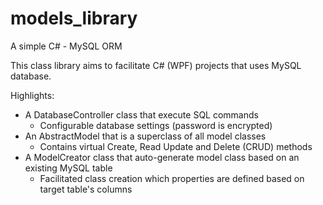 models_library
=============

A simple C# - MySQL ORM

This class library aims to facilitate C# (WPF) projects that uses MySQL database.

Highlights:
* A DatabaseController class that execute SQL commands
  - Configurable database settings (password is encrypted)
* An AbstractModel that is a superclass of all model classes
  - Contains virtual Create, Read Update and Delete (CRUD) methods
* A ModelCreator class that auto-generate model class based on an existing MySQL table
  - Facilitated class creation which properties are defined based on target table's columns

